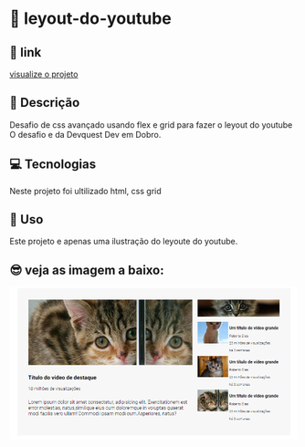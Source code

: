 # 🚀 leyout-do-youtube

## 🔗 link
[visualize o projeto](https://mariana549.github.io/leyout-do-youtube/)

## 📝 Descrição

 Desafio de css avançado usando flex e grid para fazer o leyout do youtube
 O desafio e da Devquest Dev em Dobro.

## 💻 Tecnologias

Neste projeto foi ultilizado html, css grid 

## 🚀 Uso

Este projeto e apenas uma ilustração do leyoute do youtube.

## 😎 veja as imagem a baixo:

![imagem](img/leayout%20do%20youtube.png)
